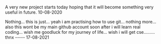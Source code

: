 A very new project starts today hoping that it will become something very useful in future.
10-08-2020

Nothing... this is just... yeah i am practising how to use git... nothing more... also this wont be my main github account soon after i will learn real coding... wish me goodluck for my journey of life... wish i will get cse......... thnx ----- 17-08-2021

